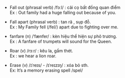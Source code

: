 - Fall out (phrasal verb) /fɔːl/  : cãi cọ bất đồng quan điểm  
  Ex : Out family had a huge falling out because of you.

- Fall apart (phrasal verb) : tan rã , sụp đỗ.  
  Ex : My Family fell (/fel/) apart due to fighting over me.
   
- fanfare (n) /ˈfænfer/ : kèn hiệu thể hiện sự phô trương.  
  Ex : A fanfare of trumpets will sound for the Queen.

- Roar (v) /rɔːr/ : kêu la, gầm thét.  
  Ex : we hear a lion roar.

- Erase (v) /ɪˈreɪs/ - /ɪˈreɪzɪŋ/ : xóa bỏ sth.  
  Ex: It’s a memory erasing spell /spel/
